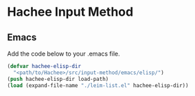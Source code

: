 # Hachee Input Method

## Emacs

Add the code below to your .emacs file.

```lisp
(defvar hachee-elisp-dir
  "<path/to/Hachee>/src/input-method/emacs/elisp/")
(push hachee-elisp-dir load-path)
(load (expand-file-name "./leim-list.el" hachee-elisp-dir))
```
